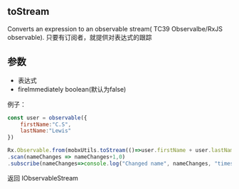 ## toStream

Converts an expression to an observable stream( TC39 Observalbe/RxJS observable). 只要有订阅者，就提供对表达式的跟踪

## 参数
* 表达式
* fireImmediately boolean(默认为false)

例子：
```js
const user = observable({
    firstName:"C.S", 
    lastName:"Lewis"
})

Rx.Observable.from(mobxUtils.toStream(()=>user.firstName + user.lastName))
.scan(nameChanges => nameChanges+1,0)
.subscribe(nameChanges=>console.log("Changed name", nameChanges, "times"))
```

返回 IObservableStream<T>

